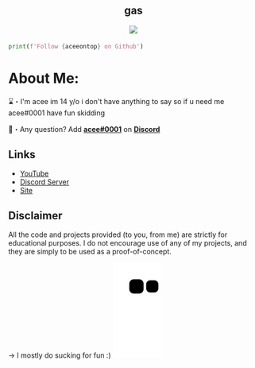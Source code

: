 <h2 align="center">gas</h2>
<div align="center">
  <img src="https://cdn.discordapp.com/attachments/937714140317892608/942828787219968040/New_project_AdobeCreativeCloudExpress.gif"></img>
</div>

```python
print(f'Follow {aceeontop} on Github')
```
# About Me:

⌛️・I'm acee im 14 y/o i don't have anything to say so if u need me acee#0001 have fun skidding


:envelope_with_arrow:・Any question? Add [**acee#0001**](https://discord.com/users/464457105521508354) on [**Discord**](https://discord.gg/logging)</a>
<a href="https://discord.com/users/464457105521508354" target="_blank"></a></p>

## Links
* [YouTube](https://www.youtube.com/channel/UCoYokCm-p0JY3XHDb8_vahw)
* [Discord Server](https://discord.gg/multi)
* [Site](https://aceee.xyz)

## Disclaimer
All the code and projects provided (to you, from me) are strictly for educational purposes. I do not encourage use of any of my projects, and they are simply to be used as a proof-of-concept.
 
-> I mostly do sucking for fun :)</a>
<a href="https://discord.gg/logging" target="_blank"><img src="https://github.com/rafaballerini/rafaballerini/blob/output/github-contribution-grid-snake.svg" alt="sneke"></a>
